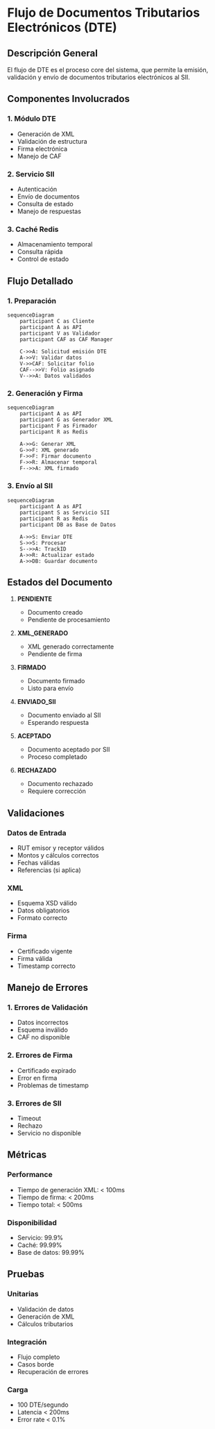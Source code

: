 # Flujo de Documentos Tributarios Electrónicos (DTE)

## Descripción General
El flujo de DTE es el proceso core del sistema, que permite la emisión, validación y envío de documentos tributarios electrónicos al SII.

## Componentes Involucrados

### 1. Módulo DTE
- Generación de XML
- Validación de estructura
- Firma electrónica
- Manejo de CAF

### 2. Servicio SII
- Autenticación
- Envío de documentos
- Consulta de estado
- Manejo de respuestas

### 3. Caché Redis
- Almacenamiento temporal
- Consulta rápida
- Control de estado

## Flujo Detallado

### 1. Preparación
```mermaid
sequenceDiagram
    participant C as Cliente
    participant A as API
    participant V as Validador
    participant CAF as CAF Manager
    
    C->>A: Solicitud emisión DTE
    A->>V: Validar datos
    V->>CAF: Solicitar folio
    CAF-->>V: Folio asignado
    V-->>A: Datos validados
```

### 2. Generación y Firma
```mermaid
sequenceDiagram
    participant A as API
    participant G as Generador XML
    participant F as Firmador
    participant R as Redis
    
    A->>G: Generar XML
    G->>F: XML generado
    F->>F: Firmar documento
    F->>R: Almacenar temporal
    F-->>A: XML firmado
```

### 3. Envío al SII
```mermaid
sequenceDiagram
    participant A as API
    participant S as Servicio SII
    participant R as Redis
    participant DB as Base de Datos
    
    A->>S: Enviar DTE
    S->>S: Procesar
    S-->>A: TrackID
    A->>R: Actualizar estado
    A->>DB: Guardar documento
```

## Estados del Documento

1. **PENDIENTE**
   - Documento creado
   - Pendiente de procesamiento

2. **XML_GENERADO**
   - XML generado correctamente
   - Pendiente de firma

3. **FIRMADO**
   - Documento firmado
   - Listo para envío

4. **ENVIADO_SII**
   - Documento enviado al SII
   - Esperando respuesta

5. **ACEPTADO**
   - Documento aceptado por SII
   - Proceso completado

6. **RECHAZADO**
   - Documento rechazado
   - Requiere corrección

## Validaciones

### Datos de Entrada
- RUT emisor y receptor válidos
- Montos y cálculos correctos
- Fechas válidas
- Referencias (si aplica)

### XML
- Esquema XSD válido
- Datos obligatorios
- Formato correcto

### Firma
- Certificado vigente
- Firma válida
- Timestamp correcto

## Manejo de Errores

### 1. Errores de Validación
- Datos incorrectos
- Esquema inválido
- CAF no disponible

### 2. Errores de Firma
- Certificado expirado
- Error en firma
- Problemas de timestamp

### 3. Errores de SII
- Timeout
- Rechazo
- Servicio no disponible

## Métricas

### Performance
- Tiempo de generación XML: < 100ms
- Tiempo de firma: < 200ms
- Tiempo total: < 500ms

### Disponibilidad
- Servicio: 99.9%
- Caché: 99.99%
- Base de datos: 99.99%

## Pruebas

### Unitarias
- Validación de datos
- Generación de XML
- Cálculos tributarios

### Integración
- Flujo completo
- Casos borde
- Recuperación de errores

### Carga
- 100 DTE/segundo
- Latencia < 200ms
- Error rate < 0.1% 